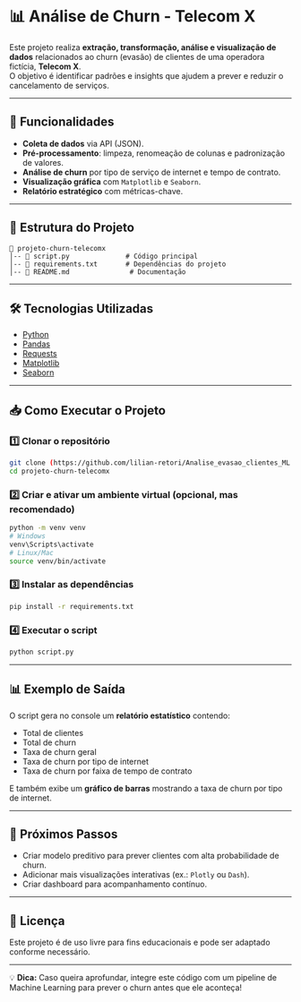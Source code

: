
# 📊 Análise de Churn - Telecom X

Este projeto realiza **extração, transformação, análise e visualização de dados** relacionados ao churn (evasão) de clientes de uma operadora fictícia, **Telecom X**.  
O objetivo é identificar padrões e insights que ajudem a prever e reduzir o cancelamento de serviços.

---

## 🚀 Funcionalidades
- **Coleta de dados** via API (JSON).
- **Pré-processamento**: limpeza, renomeação de colunas e padronização de valores.
- **Análise de churn** por tipo de serviço de internet e tempo de contrato.
- **Visualização gráfica** com `Matplotlib` e `Seaborn`.
- **Relatório estratégico** com métricas-chave.

---

## 📂 Estrutura do Projeto
```
📁 projeto-churn-telecomx
│-- 📄 script.py              # Código principal
│-- 📄 requirements.txt       # Dependências do projeto
│-- 📄 README.md               # Documentação
```
---

## 🛠️ Tecnologias Utilizadas
- [Python](https://www.python.org/)
- [Pandas](https://pandas.pydata.org/)
- [Requests](https://docs.python-requests.org/)
- [Matplotlib](https://matplotlib.org/)
- [Seaborn](https://seaborn.pydata.org/)

---

## 📥 Como Executar o Projeto

### 1️⃣ Clonar o repositório
```bash
git clone (https://github.com/lilian-retori/Analise_evasao_clientes_ML.git))
cd projeto-churn-telecomx
```

### 2️⃣ Criar e ativar um ambiente virtual (opcional, mas recomendado)
```bash
python -m venv venv
# Windows
venv\Scripts\activate
# Linux/Mac
source venv/bin/activate
```

### 3️⃣ Instalar as dependências
```bash
pip install -r requirements.txt
```

### 4️⃣ Executar o script
```bash
python script.py
```

---

## 📊 Exemplo de Saída
O script gera no console um **relatório estatístico** contendo:
- Total de clientes
- Total de churn
- Taxa de churn geral
- Taxa de churn por tipo de internet
- Taxa de churn por faixa de tempo de contrato

E também exibe um **gráfico de barras** mostrando a taxa de churn por tipo de internet.

---

## 📌 Próximos Passos
- Criar modelo preditivo para prever clientes com alta probabilidade de churn.
- Adicionar mais visualizações interativas (ex.: `Plotly` ou `Dash`).
- Criar dashboard para acompanhamento contínuo.

---

## 📝 Licença
Este projeto é de uso livre para fins educacionais e pode ser adaptado conforme necessário.

---

💡 **Dica:** Caso queira aprofundar, integre este código com um pipeline de Machine Learning para prever o churn antes que ele aconteça!
